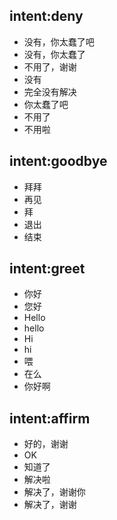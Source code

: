 ## intent:deny
- 没有，你太蠢了吧
- 没有，你太蠢了
- 不用了，谢谢
- 没有
- 完全没有解决
- 你太蠢了吧
- 不用了
- 不用啦

## intent:goodbye
- 拜拜
- 再见
- 拜
- 退出
- 结束

## intent:greet
- 你好
- 您好
- Hello
- hello
- Hi
- hi
- 喂
- 在么
- 你好啊

## intent:affirm
- 好的，谢谢
- OK
- 知道了
- 解决啦
- 解决了，谢谢你
- 解决了，谢谢
